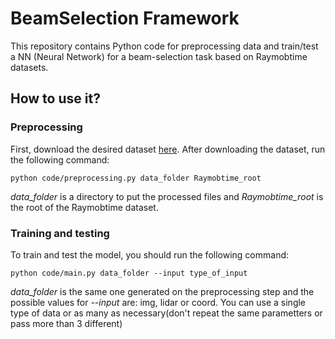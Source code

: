 # BeamSelection Framework

This repository contains Python code for preprocessing data and train/test a
NN (Neural Network) for a beam-selection task based on Raymobtime datasets.

## How to use it?

### Preprocessing
First, download the desired dataset [here](https://nextcloud.lasseufpa.org/s/7FrX2883E4yorbB).
After downloading the dataset, run the following command:

```
python code/preprocessing.py data_folder Raymobtime_root
```
*data_folder* is a directory to put the processed files and *Raymobtime_root* is
the root of the Raymobtime dataset.

### Training and testing
To train and test the model, you should run the following command:

```shell
python code/main.py data_folder --input type_of_input
```

*data_folder* is the same one generated on the preprocessing step and the
possible values for *--input* are: img, lidar or coord. You can use a single
type of data or as many as necessary(don't repeat the same parametters or pass more than 3 different)

